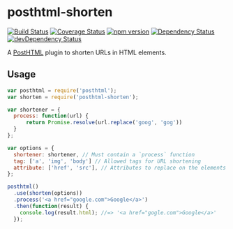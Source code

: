 # posthtml-shorten

[![Build Status](https://travis-ci.org/Rebelmail/posthtml-shorten.svg?branch=master)](https://travis-ci.org/Rebelmail/posthtml-shorten)
[![Coverage Status](https://coveralls.io/repos/github/Rebelmail/posthtml-shorten/badge.svg?branch=master)](https://coveralls.io/github/Rebelmail/posthtml-shorten?branch=master)
[![npm version](https://badge.fury.io/js/posthtml-shorten.svg)](https://badge.fury.io/js/posthtml-shorten)
[![Dependency Status](https://david-dm.org/Rebelmail/posthtml-shorten.svg)](https://david-dm.org/Rebelmail/posthtml-shorten)
[![devDependency Status](https://david-dm.org/Rebelmail/posthtml-shorten/dev-status.svg)](https://david-dm.org/Rebelmail/posthtml-shorten?type=dev)

A [PostHTML][1] plugin to shorten URLs in HTML elements.

## Usage

```js
var posthtml = require('posthtml');
var shorten = require('posthtml-shorten');

var shortener = {
  process: function(url) {
	  return Promise.resolve(url.replace('goog', 'gog'))
  }
};

var options = {
  shortener: shortener, // Must contain a `process` function
  tag: ['a', 'img', 'body'] // Allowed tags for URL shortening
  attribute: ['href', 'src'], // Attributes to replace on the elements
};

posthtml()
  .use(shorten(options))
  .process('<a href="google.com">Google</a>')
  .then(function(result) {
    console.log(result.html); //=> '<a href="gogle.com">Google</a>'
  });
```

[1]: https://github.com/posthtml/posthtml
